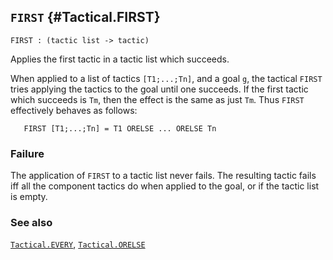 ## `FIRST` {#Tactical.FIRST}


```
FIRST : (tactic list -> tactic)
```



Applies the first tactic in a tactic list which succeeds.


When applied to a list of tactics `[T1;...;Tn]`, and a goal `g`, the tactical
`FIRST` tries applying the tactics to the goal until one succeeds. If the
first tactic which succeeds is `Tm`, then the effect is the same as just `Tm`.
Thus `FIRST` effectively behaves as follows:
    
       FIRST [T1;...;Tn] = T1 ORELSE ... ORELSE Tn
    



### Failure

The application of `FIRST` to a tactic list never fails. The resulting
tactic fails iff all the component tactics do when applied to the goal,
or if the tactic list is empty.

### See also

[`Tactical.EVERY`](#Tactical.EVERY), [`Tactical.ORELSE`](#Tactical.ORELSE)

